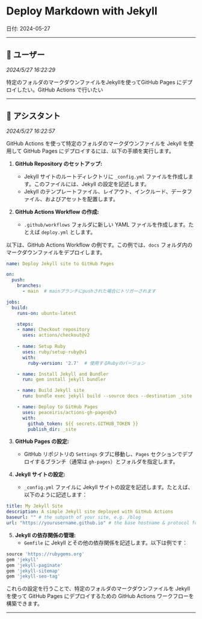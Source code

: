 # Deploy Markdown with Jekyll

日付: 2024-05-27

---

## 👤 ユーザー
*2024/5/27 16:22:29*

特定のフォルダのマークダウンファイルをJekyllを使ってGitHub Pages にデプロイしたい。GitHub Actions で行いたい

---

## 🤖 アシスタント
*2024/5/27 16:22:57*

GitHub Actions を使って特定のフォルダのマークダウンファイルを Jekyll を使用して GitHub Pages にデプロイするには、以下の手順を実行します。

1. **GitHub Repository のセットアップ:**
   - Jekyll サイトのルートディレクトリに `_config.yml` ファイルを作成します。このファイルには、Jekyll の設定を記述します。
   - Jekyll のテンプレートファイル、レイアウト、インクルード、データファイル、およびアセットを配置します。

2. **GitHub Actions Workflow の作成:**
   - `.github/workflows` フォルダに新しい YAML ファイルを作成します。たとえば `deploy.yml` とします。

以下は、GitHub Actions Workflow の例です。この例では、`docs` フォルダ内のマークダウンファイルをデプロイします。

```yaml
name: Deploy Jekyll site to GitHub Pages

on:
  push:
    branches:
      - main  # mainブランチにpushされた場合にトリガーされます

jobs:
  build:
    runs-on: ubuntu-latest

    steps:
    - name: Checkout repository
      uses: actions/checkout@v2
      
    - name: Setup Ruby
      uses: ruby/setup-ruby@v1
      with:
        ruby-version: '2.7'  # 使用するRubyのバージョン

    - name: Install Jekyll and Bundler
      run: gem install jekyll bundler

    - name: Build Jekyll site
      run: bundle exec jekyll build --source docs --destination _site

    - name: Deploy to GitHub Pages
      uses: peaceiris/actions-gh-pages@v3
      with:
        github_token: ${{ secrets.GITHUB_TOKEN }}
        publish_dir: _site
```

3. **GitHub Pages の設定:**
   - GitHub リポジトリの `Settings` タブに移動し、`Pages` セクションでデプロイするブランチ（通常は `gh-pages`）とフォルダを指定します。

4. **Jekyll サイトの設定:**
   - `_config.yml` ファイルに Jekyll サイトの設定を記述します。たとえば、以下のように記述します：

```yaml
title: My Jekyll Site
description: A simple Jekyll site deployed with GitHub Actions
baseurl: "" # the subpath of your site, e.g. /blog
url: "https://yourusername.github.io" # the base hostname & protocol for your site
```

5. **Jekyll の依存関係の管理:**
   - `Gemfile` に Jekyll とその他の依存関係を記述します。以下は例です：

```ruby
source 'https://rubygems.org'
gem 'jekyll'
gem 'jekyll-paginate'
gem 'jekyll-sitemap'
gem 'jekyll-seo-tag'
```

これらの設定を行うことで、特定のフォルダのマークダウンファイルを Jekyll を使って GitHub Pages にデプロイするための GitHub Actions ワークフローを構築できます。

---
